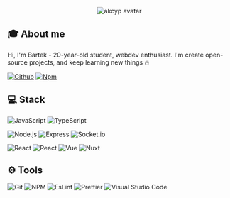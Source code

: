 <p align="center">
  <img src="https://avatars.githubusercontent.com/u/67923777" alt="akcyp avatar">
</p>

## 🎓 About me

Hi, I'm Bartek - 20-year-old student, webdev enthusiast.
I'm create open-source projects, and keep learning new things 🔥

[![Github](https://img.shields.io/badge/-Github-181717?style=for-the-badge&logo=github)](https://github.com/akcyp)
[![Npm](https://img.shields.io/badge/-NPM-CB3837?style=for-the-badge&logo=npm)](https://www.npmjs.com/~akcyp)

## 💻 Stack

![JavaScript](https://img.shields.io/badge/-JavaScript-F7DF1E?style=for-the-badge&logo=javascript&logoColor=black)
![TypeScript](https://img.shields.io/badge/-TypeScript-3178C6?style=for-the-badge&logo=typescript&logoColor=white)

![Node.js](https://img.shields.io/badge/-Node.Js-339933?style=for-the-badge&logo=node.js&logoColor=white)
![Express](https://img.shields.io/badge/-Express-000000?style=for-the-badge&logo=express)
![Socket.io](https://img.shields.io/badge/-Socket.io-010101?style=for-the-badge&logo=socket.io)

![React](https://img.shields.io/badge/-Jamstack-F0047F?style=for-the-badge&logo=jamstack)
![React](https://img.shields.io/badge/-React-61DAFB?style=for-the-badge&logo=react&logoColor=black)
![Vue](https://img.shields.io/badge/-Vue-4FC08D?style=for-the-badge&logo=vue.js&logoColor=white)
![Nuxt](https://img.shields.io/badge/-Nuxt-00C58E?style=for-the-badge&logo=nuxt.js&logoColor=white)

## ⚙️ Tools

![Git](https://img.shields.io/badge/-Git-F05032?style=for-the-badge&logo=git&logoColor=white)
![NPM](https://img.shields.io/badge/-Npm-CB3837?style=for-the-badge&logo=npm)
![EsLint](https://img.shields.io/badge/-Eslint-4B32C3?style=for-the-badge&logo=eslint)
![Prettier](https://img.shields.io/badge/-Prettier-F7B93E?style=for-the-badge&logo=prettier&logoColor=black)
![Visual Studio Code](https://img.shields.io/badge/-Visual_Studio_Code-007ACC?style=for-the-badge&logo=visual-studio-code)
